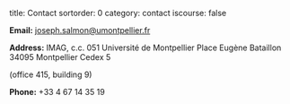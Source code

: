 title: Contact
sortorder: 0
category: contact
iscourse: false

**Email:** [joseph.salmon@umontpellier.fr](mailto:joseph.salmon@umontpellier.fr)

**Address:**
IMAG, c.c. 051
Université de Montpellier
Place Eugène Bataillon
34095 Montpellier Cedex 5

(office 415, building 9)

**Phone:**
+33 4 67 14 35 19


